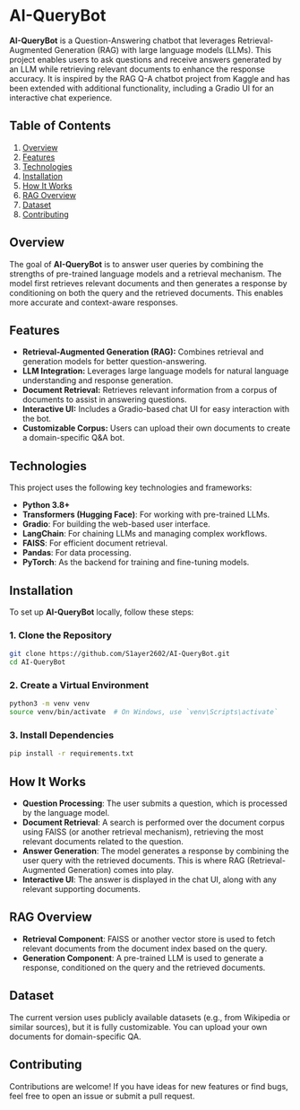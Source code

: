 # AI-QueryBot

**AI-QueryBot** is a Question-Answering chatbot that leverages Retrieval-Augmented Generation (RAG) with large language models (LLMs). This project enables users to ask questions and receive answers generated by an LLM while retrieving relevant documents to enhance the response accuracy. It is inspired by the RAG Q-A chatbot project from Kaggle and has been extended with additional functionality, including a Gradio UI for an interactive chat experience.

## Table of Contents

1. [Overview](#overview)
2. [Features](#features)
3. [Technologies](#technologies)
4. [Installation](#installation)
5. [How It Works](#how-it-works)
6. [RAG Overview](#rag-overview)
7. [Dataset](#dataset)
9. [Contributing](#contributing)


## Overview

The goal of **AI-QueryBot** is to answer user queries by combining the strengths of pre-trained language models and a retrieval mechanism. The model first retrieves relevant documents and then generates a response by conditioning on both the query and the retrieved documents. This enables more accurate and context-aware responses.

## Features

- **Retrieval-Augmented Generation (RAG):** Combines retrieval and generation models for better question-answering.
- **LLM Integration:** Leverages large language models for natural language understanding and response generation.
- **Document Retrieval:** Retrieves relevant information from a corpus of documents to assist in answering questions.
- **Interactive UI:** Includes a Gradio-based chat UI for easy interaction with the bot.
- **Customizable Corpus:** Users can upload their own documents to create a domain-specific Q&A bot.

## Technologies

This project uses the following key technologies and frameworks:

- **Python 3.8+**
- **Transformers (Hugging Face)**: For working with pre-trained LLMs.
- **Gradio**: For building the web-based user interface.
- **LangChain**: For chaining LLMs and managing complex workflows.
- **FAISS**: For efficient document retrieval.
- **Pandas**: For data processing.
- **PyTorch**: As the backend for training and fine-tuning models.

## Installation

To set up **AI-QueryBot** locally, follow these steps:

### 1. Clone the Repository
```bash
git clone https://github.com/S1ayer2602/AI-QueryBot.git
cd AI-QueryBot
```
### 2. Create a Virtual Environment
```bash
python3 -m venv venv
source venv/bin/activate  # On Windows, use `venv\Scripts\activate`
```
### 3. Install Dependencies
```bash
pip install -r requirements.txt

```

## How It Works
- **Question Processing**: The user submits a question, which is processed by the language model.
- **Document Retrieval**: A search is performed over the document corpus using FAISS (or another retrieval mechanism), retrieving the most relevant documents related to the question.
- **Answer Generation**: The model generates a response by combining the user query with the retrieved documents. This is where RAG (Retrieval-Augmented Generation) comes into play.
- **Interactive UI**: The answer is displayed in the chat UI, along with any relevant supporting documents.
## RAG Overview
- **Retrieval Component**: FAISS or another vector store is used to fetch relevant documents from the document index based on the query.
- **Generation Component**: A pre-trained LLM is used to generate a response, conditioned on the query and the retrieved documents.

## Dataset
The current version uses publicly available datasets (e.g., from Wikipedia or similar sources), but it is fully customizable. You can upload your own documents for domain-specific QA.

## Contributing
Contributions are welcome! If you have ideas for new features or find bugs, feel free to open an issue or submit a pull request.
